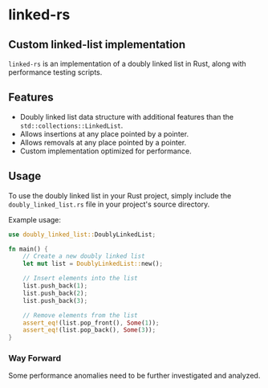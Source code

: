 # linked-rs
## Custom linked-list implementation

`linked-rs` is an implementation of a doubly linked list in Rust, along with performance testing scripts.

## Features

- Doubly linked list data structure with additional features than the `std::collections::LinkedList`.
- Allows insertions at any place pointed by a pointer.
- Allows removals at any place pointed by a pointer.
- Custom implementation optimized for performance.

## Usage

To use the doubly linked list in your Rust project, simply include the `doubly_linked_list.rs` file in your project's source directory.

Example usage:

```rust
use doubly_linked_list::DoublyLinkedList;

fn main() {
    // Create a new doubly linked list
    let mut list = DoublyLinkedList::new();

    // Insert elements into the list
    list.push_back(1);
    list.push_back(2);
    list.push_back(3);

    // Remove elements from the list
    assert_eq!(list.pop_front(), Some(1));
    assert_eq!(list.pop_back(), Some(3));
}
```

### Way Forward
Some performance anomalies need to be further investigated and analyzed.
